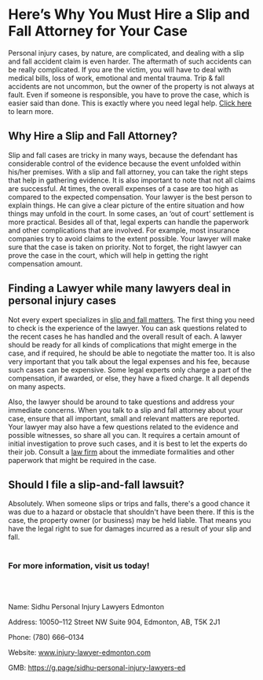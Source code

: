 <h1>Here’s Why You Must Hire a Slip and Fall Attorney for Your Case</h1>

Personal injury cases, by nature, are complicated, and dealing with a slip and fall accident claim is even harder. The aftermath of such accidents can be really complicated. If you are the victim, you will have to deal with medical bills, loss of work, emotional and mental trauma. Trip & fall accidents are not uncommon, but the owner of the property is not always at fault. Even if someone is responsible, you have to prove the case, which is easier said than done. This is exactly where you need legal help. <a href="https://injury-lawyer-edmonton.com/personal-injury-law/slip-and-fall/">Click here</a> to learn more.


<h2>Why Hire a Slip and Fall Attorney?</h2>
Slip and fall cases are tricky in many ways, because the defendant has considerable control of the evidence because the event unfolded within his/her premises. With a slip and fall attorney, you can take the right steps that help in gathering evidence. It is also important to note that not all claims are successful. At times, the overall expenses of a case are too high as compared to the expected compensation. Your lawyer is the best person to explain things. He can give a clear picture of the entire situation and how things may unfold in the court. In some cases, an ‘out of court’ settlement is more practical. Besides all of that, legal experts can handle the paperwork and other complications that are involved. For example, most insurance companies try to avoid claims to the extent possible. Your lawyer will make sure that the case is taken on priority. Not to forget, the right lawyer can prove the case in the court, which will help in getting the right compensation amount.


<h2>Finding a Lawyer while many lawyers deal in personal injury cases</h2>
Not every expert specializes in <a href="https://en.wikipedia.org/wiki/Slip_and_fall">slip and fall matters</a>. The first thing you need to check is the experience of the lawyer. You can ask questions related to the recent cases he has handled and the overall result of each. A lawyer should be ready for all kinds of complications that might emerge in the case, and if required, he should be able to negotiate the matter too. It is also very important that you talk about the legal expenses and his fee, because such cases can be expensive. Some legal experts only charge a part of the compensation, if awarded, or else, they have a fixed charge. It all depends on many aspects.

Also, the lawyer should be around to take questions and address your immediate concerns. When you talk to a slip and fall attorney about your case, ensure that all important, small and relevant matters are reported. Your lawyer may also have a few questions related to the evidence and possible witnesses, so share all you can. It requires a certain amount of initial investigation to prove such cases, and it is best to let the experts do their job. Consult a <a href="https://www.google.com/maps/place/Sidhu+Personal+Injury+Lawyers+Edmonton/@53.540154,-113.5144413,15z/data=!4m2!3m1!1s0x0:0x1d530b3d622c2b14?sa=X&ved=2ahUKEwiH0sHR9oTzAhUQT30KHdvODjsQ_BJ6BAhZEAU">law firm</a> about the immediate formalities and other paperwork that might be required in the case.

<h2>Should I file a slip-and-fall lawsuit?</h2>
Absolutely. When someone slips or trips and falls, there's a good chance it was due to a hazard or obstacle that shouldn't have been there. If this is the case, the property owner (or business) may be held liable. That means you have the legal right to sue for damages incurred as a result of your slip and fall.
<br></br>
<h3>For more information, visit us today!</h2>
<br></br>


Name: Sidhu Personal Injury Lawyers Edmonton

Address: 10050–112 Street NW Suite 904, Edmonton, AB, T5K 2J1

Phone: (780) 666–0134

Website: www.injury-lawyer-edmonton.com

GMB: https://g.page/sidhu-personal-injury-lawyers-ed
